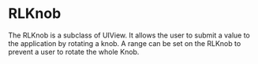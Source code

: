 RLKnob
======

The RLKnob is a subclass of UIView. It allows the user to submit a value to   the application by rotating a knob. A range can be set on the RLKnob to prevent  a user to rotate the whole Knob.
